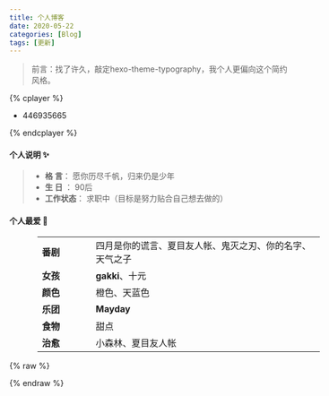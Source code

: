 ```yaml
---
title: 个人博客
date: 2020-05-22
categories: [Blog]
tags: [更新]
---
```


> 前言：找了许久，敲定hexo-theme-typography，我个人更偏向这个简约风格。

{% cplayer  %}

  - 446935665

{% endcplayer %}

#### 个人说明 ✨
> - **格  言**：     愿你历尽千帆，归来仍是少年
> - **生  日** ：    90后
> - **工作状态**： 	求职中（目标是努力贴合自己想去做的）

#### 个人最爱 🎡

|  |  |
| ----| ---- |
| 番剧 | 四月是你的谎言、夏目友人帐、鬼灭之刃、你的名字、天气之子 |
| 女孩 | **gakki**、十元 |
| 颜色 | 橙色、天蓝色 |
| 乐团 | **Mayday** |
| 食物 | 甜点 |
| 治愈 | 小森林、夏目友人帐 |


{% raw %}

<style>
    table {
        margin-left: 50px;
    }
    td:first-child {
    width: 80px;
    font-weight: bold;
}
</style>
{% endraw %}